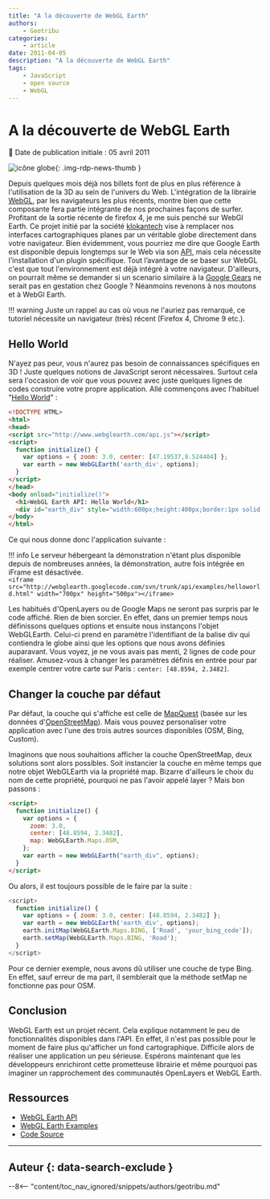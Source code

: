 ```yaml
---
title: "A la découverte de WebGL Earth"
authors:
    - Geotribu
categories:
    - article
date: 2011-04-05
description: "A la découverte de WebGL Earth"
tags:
    - JavaScript
    - open source
    - WebGL
---
```


# A la découverte de WebGL Earth

:calendar: Date de publication initiale : 05 avril 2011

![icône globe](https://cdn.geotribu.fr/img/internal/icons-rdp-news/world.png "icône globe"){: .img-rdp-news-thumb }

Depuis quelques mois déjà nos billets font de plus en plus référence à l'utilisation de la 3D au sein de l'univers du Web. L'intégration de la librairie [WebGL](https://fr.wikipedia.org/wiki/WebGL), par les navigateurs les plus récents, montre bien que cette composante fera partie intégrante de nos prochaines façons de surfer. Profitant de la sortie récente de firefox 4, je me suis penché sur WebGl Earth. Ce projet initié par la société [klokantech](http://www.klokantech.com/) vise à remplacer nos interfaces cartographiques planes par un véritable globe directement dans votre navigateur. Bien évidemment, vous pourriez me dire que Google Earth est disponible depuis longtemps sur le Web via son [API](http://code.google.com/apis/earth/), mais cela nécessite l'installation d'un plugin spécifique. Tout l’avantage de se baser sur WebGL c'est que tout l'environnement est déjà intégré à votre navigateur. D'ailleurs, on pourrait même se demander si un scenario similaire à la [Google Gears](http://pro.01net.com/editorial/509349/google-delaisse-gears-au-profit-d-html-5/) ne serait pas en gestation chez Google ? Néanmoins revenons à nos moutons et à WebGl Earth.

!!! warning
    Juste un rappel au cas où vous ne l'auriez pas remarqué, ce tutoriel nécessite un navigateur (très) récent (Firefox 4, Chrome 9 etc.).

## Hello World

N'ayez pas peur, vous n'aurez pas besoin de connaissances spécifiques en 3D ! Juste quelques notions de JavaScript seront nécessaires. Surtout cela sera l'occasion de voir que vous pouvez avec juste quelques lignes de codes construire votre propre application. Allé commençons avec l'habituel "[Hello World](http://www.webglearth.org/api)" :

```html
<!DOCTYPE HTML>
<html>
<head>
<script src="http://www.webglearth.com/api.js"></script>
<script>
  function initialize() {
    var options = { zoom: 3.0, center: [47.19537,8.524404] };
    var earth = new WebGLEarth('earth_div', options);
  }
</script>
</head>
<body onload="initialize()">
  <h1>WebGL Earth API: Hello World</h1>
  <div id="earth_div" style="width:600px;height:400px;border:1px solid gray;"></div>
</body>
</html>
```

Ce qui nous donne donc l'application suivante :

!!! info
    Le serveur hébergeant la démonstration n'étant plus disponible depuis de nombreuses années, la démonstration, autre fois intégrée en iFrame est désactivée.  
    `<iframe src="http://webglearth.googlecode.com/svn/trunk/api/examples/helloworld.html" width="700px" height="500px"></iframe>`


Les habitués d'OpenLayers ou de Google Maps ne seront pas surpris par le code affiché. Rien de bien sorcier. En effet, dans un premier temps nous définissons quelques options et ensuite nous instançons l'objet WebGLEarth. Celui-ci prend en paramètre l'identifiant de la balise div qui contiendra le globe ainsi que les options que nous avons définies auparavant. Vous voyez, je ne vous avais pas menti, 2 lignes de code pour réaliser. Amusez-vous à changer les paramètres définis en entrée pour par exemple centrer votre carte sur Paris : `center: [48.8594, 2.3482]`.

## Changer la couche par défaut

Par défaut, la couche qui s'affiche est celle de [MapQuest](http://www.mapquest.fr/mq/home.do) (basée sur les données d'[OpenStreetMap](https://www.openstreetmap.org/)). Mais vous pouvez personaliser votre application avec l'une des trois autres sources disponibles (OSM, Bing, Custom).

Imaginons que nous souhaitions afficher la couche OpenStreetMap, deux solutions sont alors possibles. Soit instancier la couche en même temps que notre objet WebGLEarth via la propriété map. Bizarre d'ailleurs le choix du nom de cette propriété, pourquoi ne pas l'avoir appelé layer ? Mais bon passons :

```html
<script>
  function initialize() {
    var options = {
      zoom: 3.0,
      center: [48.8594, 2.3482],
      map: WebGLEarth.Maps.OSM,
    };
    var earth = new WebGLEarth("earth_div", options);
  }
</script>
```

Ou alors, il est toujours possible de le faire par la suite :

```javascript
<script>
  function initialize() {
    var options = { zoom: 3.0, center: [48.8594, 2.3482] };
    var earth = new WebGLEarth('earth_div', options);
    earth.initMap(WebGLEarth.Maps.BING, ['Road', 'your_bing_code']);
    earth.setMap(WebGLEarth.Maps.BING, 'Road');
  }
</script>
```

Pour ce dernier exemple, nous avons dû utiliser une couche de type Bing. En effet, sauf erreur de ma part, il semblerait que la méthode setMap ne fonctionne pas pour OSM.

## Conclusion

WebGL Earth est un projet récent. Cela explique notamment le peu de fonctionnalités disponibles dans l'API. En effet, il n'est pas possible pour le moment de faire plus qu'afficher un fond cartographique. Difficile alors de réaliser une application un peu sérieuse. Espérons maintenant que les développeurs enrichiront cette prometteuse librairie et même pourquoi pas imaginer un rapprochement des communautés OpenLayers et WebGL Earth.

## Ressources

- [WebGL Earth API](http://www.webglearth.org/api)  
- [WebGL Earth Examples](http://webglearth.googlecode.com/svn/trunk/api/examples/)  
- [Code Source](http://code.google.com/p/webglearth/)

----

## Auteur {: data-search-exclude }

--8<-- "content/toc_nav_ignored/snippets/authors/geotribu.md"
